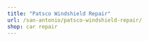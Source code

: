 ```yaml
---
title: "Patsco Windshield Repair"
url: /san-antonio/patsco-windshield-repair/
shop: car repair
---
```

